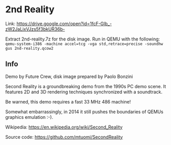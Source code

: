 # 2nd Reality

Link: https://drive.google.com/open?id=1fcF-Glb_-zW2JaLixVJzs5f3bkUR36b-

Extract 2nd-reality.7z for the disk image. Run in QEMU with the following: `qemu-system-i386 -machine accel=tcg -vga std,retrace=precise -soundhw gus 2nd-reality.qcow2`

Info
-----------
Demo by Future Crew, disk image prepared by Paolo Bonzini

Second Reality is a groundbreaking demo from the 1990s PC demo scene.  It
features 2D and 3D rendering techniques synchronized with a soundtrack.

Be warned, this demo requires a fast 33 MHz 486 machine!

Somewhat embarrassingly, in 2014 it still pushes the boundaries of QEMUs
graphics emulation :-).

Wikipedia: https://en.wikipedia.org/wiki/Second_Reality

Source code: https://github.com/mtuomi/SecondReality
